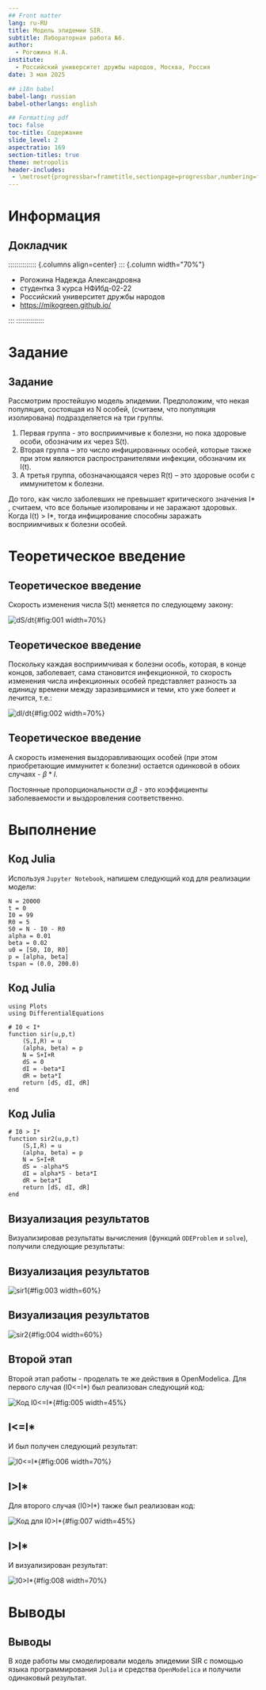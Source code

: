 ```yaml
---
## Front matter
lang: ru-RU
title: Модель эпидемии SIR.
subtitle: Лабораторная работа №6.
author:
  - Рогожина Н.А.
institute:
  - Российский университет дружбы народов, Москва, Россия
date: 3 мая 2025

## i18n babel
babel-lang: russian
babel-otherlangs: english

## Formatting pdf
toc: false
toc-title: Содержание
slide_level: 2
aspectratio: 169
section-titles: true
theme: metropolis
header-includes:
 - \metroset{progressbar=frametitle,sectionpage=progressbar,numbering=fraction}
---
```


# Информация

## Докладчик

:::::::::::::: {.columns align=center}
::: {.column width="70%"}

  * Рогожина Надежда Александровна
  * студентка 3 курса НФИбд-02-22
  * Российский университет дружбы народов
  * <https://mikogreen.github.io/>

:::
::::::::::::::

# Задание

## Задание

Рассмотрим простейшую модель эпидемии. Предположим, что некая популяция, состоящая из N особей, (считаем, что популяция изолирована) подразделяется на три группы. 
1. Первая группа - это восприимчивые к болезни, но пока здоровые особи, обозначим их через S(t).
2. Вторая группа – это число инфицированных особей, которые также при этом являются распространителями
инфекции, обозначим их I(t). 
3. А третья группа, обозначающаяся через R(t) – это здоровые особи с иммунитетом к болезни.

До того, как число заболевших не превышает критического значения I* , считаем, что все больные изолированы и не заражают здоровых. Когда I(t) > I*, тогда инфицирование способны заражать восприимчивых к болезни особей.

# Теоретическое введение

## Теоретическое введение

Скорость изменения числа S(t) меняется по следующему закону:

![dS/dt](image/s.png){#fig:001 width=70%}

## Теоретическое введение

Поскольку каждая восприимчивая к болезни особь, которая, в конце концов, заболевает, сама становится инфекционной, то скорость изменения числа инфекционных особей представляет разность за единицу времени между заразившимися и теми, кто уже болеет и лечится, т.е.:

![dI/dt](image/i.png){#fig:002 width=70%}

## Теоретическое введение

А скорость изменения выздоравливающих особей (при этом приобретающие иммунитет к болезни) остается одинковой в обоих случаях - $\beta * I$.

Постоянные пропорциональности $\alpha$,$\beta$ - это коэффициенты заболеваемости и выздоровления соответственно.

# Выполнение 

## Код Julia

Используя `Jupyter Notebook`, напишем следующий код для реализации модели:
```
N = 20000
t = 0
I0 = 99
R0 = 5
S0 = N - I0 - R0
alpha = 0.01
beta = 0.02
u0 = [S0, I0, R0]
p = [alpha, beta]
tspan = (0.0, 200.0)
```

## Код Julia

```
using Plots
using DifferentialEquations

# I0 < I*
function sir(u,p,t)
    (S,I,R) = u
    (alpha, beta) = p
    N = S+I+R
    dS = 0
    dI = -beta*I
    dR = beta*I
    return [dS, dI, dR]
end
```

## Код Julia


```
# I0 > I*
function sir2(u,p,t)
    (S,I,R) = u
    (alpha, beta) = p
    N = S+I+R
    dS = -alpha*S
    dI = alpha*S - beta*I
    dR = beta*I
    return [dS, dI, dR]
end
```

## Визуализация результатов

Визуализировав результаты вычисления (функций `ODEProblem` и `solve`), получили следующие результаты:

## Визуализация результатов

![sir1](image/sir1.png){#fig:003 width=60%}

## Визуализация результатов

![sir2](image/sir2.png){#fig:004 width=60%}

## Второй этап

Второй этап работы - проделать те же действия в OpenModelica. Для первого случая (I0<=I*) был реализован следующий код:

![Код I0<=I*](image/1.png){#fig:005 width=45%}

## I<=I*

И был получен следующий результат:

![I0<=I*](image/11.png){#fig:006 width=70%}

## I>I*

Для второго случая (I0>I*) также был реализован код:

![Код для I0>I*](image/2.png){#fig:007 width=45%}

## I>I*

И визуализирован результат:

![I0>I*](image/22.png){#fig:008 width=70%}

# Выводы

## Выводы

В ходе работы мы смоделировали модель эпидемии SIR с помощью языка программирования `Julia` и средства `OpenModelica` и получили одинаковый результат.

